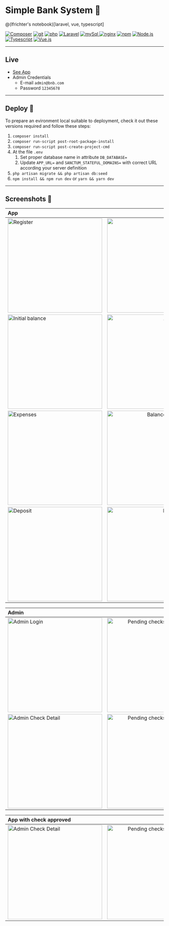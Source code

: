 # Simple Bank System 🏦
@(lfrichter's notebook)[laravel, vue, typescript]

[![Composer](https://img.shields.io/badge/Composer-2.2.17-885630.svg?logo=composer&logoColor=white&style=for-the-badge)](https://getcomposer.org/)                                                                                                                                                                                                                                     [![git](https://img.shields.io/badge/Git-2.37.2-F05032.svg?logo=git&style=for-the-badge&logoColor=white)](https://git-scm.com/downloads)                                                                                                                                                                                                                                                                                                                                                                                                                                                                         [![php](https://img.shields.io/badge/php-8.1.9-777BB4.svg?logo=php&logoColor=white&style=for-the-badge)](http://php.net/)                                                                                                                                                                                                                                                                                                                                                                                                                                                                   [ ![Laravel](https://img.shields.io/badge/Laravel-9.19.0-E74430.svg?logo=laravel&logoColor=white&style=for-the-badge)](https://laravel.com/)                                                                                                                                                                                                                                                                                                                                                                                                                                                                          [![mySql](https://img.shields.io/badge/mysql-5.7.26-4479A1.svg?logo=mysql&style=for-the-badge&logoColor=white) ](https://www.mysql.com/)                                                                                                                                                                                                                                     [![nginx](https://img.shields.io/badge/nginx-1.22.6-269539.svg?logo=nginx&logoColor=white&style=for-the-badge)](http://nginx.org/)                                                                                                                                                                                                                                                                                                                                                                                                         [![npm](https://img.shields.io/badge/NPM-9.2.0-CB3837.svg?logo=npm&style=for-the-badge&logoColor=white)](https://www.npmjs.com)                                                                                                                                                                                      [![Node.js](https://img.shields.io/badge/Node-19.3.0-339933.svg?logo=nodedotjs&style=for-the-badge&logoColor=339933)](https://nodejs.org/en/)                                                                                     [![Typescript](https://img.shields.io/badge/Typescript-4.9.4-3178C6.svg?logo=typescript&style=for-the-badge&logoColor=white)](https://www.typescriptlang.org)                                                                          [![Vue.js](https://img.shields.io/badge/Vue-3.2.36-4FC08D.svg?logo=vue.js&style=for-the-badge&logoColor=4FC08D)](https://vuejs.org)


---
## Live
- [See App ](http://3.83.165.201/)
- Admin Credentials
	- E-mail `admin@bnb.com`
	- Password `12345678`

---
## Deploy  🚚

To prepare an evironment local suitable to deployment, check it out these versions required and follow these steps:
1. `composer install`
2. `composer run-script post-root-package-install`
3. `composer run-script post-create-project-cmd`
4. At the file `.env`
	1. Set proper database name in attribute `DB_DATABASE=`
	2. Update `APP_URL=` and `SANCTUM_STATEFUL_DOMAINS=` with correct URL according your server definition
5. `php artisan migrate && php artisan db:seed`
6. `npm install && npm run dev` or `yarn && yarn dev`

---
## Screenshots  📸

| App       |    . |
| :-------- | --------:|
| <img src="https://i.imgur.com/kogVXvN.png" style="width: 300px;"  title="Register" />  |  <img src="https://i.imgur.com/cLFU2dT.png" style="width: 300px;" title="Login" /> |
| <img src="https://i.imgur.com/zeq9k86.png" style="width: 300px;" title="Initial balance" />  |  <img src="https://i.imgur.com/Z3fHMuK.png" style="width: 300px;" title="Add a Purchase" /> |
| <img src="https://i.imgur.com/qmDH9ju.png" style="width: 300px;" title="Expenses"/>  |  <img src="https://i.imgur.com/7tNNxcG.png" style="width: 300px;" title="Balance with purchase" /> |
| <img src="https://i.imgur.com/aS1tv1i.png" style="width: 300px;" title="Deposit"/>  |  <img src="https://i.imgur.com/4J7y6Tb.png" style="width: 300px;" title="Pending checks" /> |


| Admin     |        . |
| :-------- | --------:|
| <img src="https://i.imgur.com/tjOYhgR.png" style="width: 300px;" title="Admin Login" />  |  <img src="https://i.imgur.com/0TDImxj.png" style="width: 300px;" title="Pending checks from multiples clients" /> |
| <img src="https://i.imgur.com/yUgBsWE.png" style="width: 300px;" title="Admin Check Detail" />  |  <img src="https://i.imgur.com/LEwOuH4.png" style="width: 300px;" title="Pending checks from multiples clients" /> |


| App with check approved |      . |
| :-------- | --------:|
| <img src="https://i.imgur.com/jDN5O7c.png" style="width: 300px;" title="Admin Check Detail" />  |  <img src="https://i.imgur.com/yx1TCNx.png" style="width: 300px;" title="Pending checks from multiples clients" /> |



